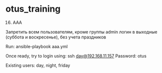 # otus_training

16. AAA

Запретить всем пользователям, кроме группы admin логин в выходные (суббота и воскресенье), без учета праздников

Run: ansible-playbook aaa.yml

Once ready, try to login using: 
ssh day@192.168.11.157
Password: otus


Existing users: day, night, friday




